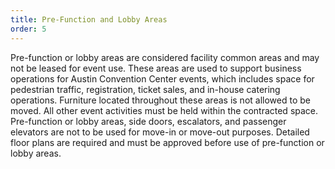 ```yaml
---
title: Pre-Function and Lobby Areas
order: 5
---
```


Pre-function or lobby areas are considered facility common areas and may not be leased for event use. These areas are used to support business operations for Austin Convention Center events, which includes space for pedestrian traffic, registration, ticket sales, and in-house catering operations. Furniture located throughout these areas is not allowed to be moved. All other event activities must be held within the contracted space. Pre-function or lobby areas, side doors, escalators, and passenger elevators are not to be used for move-in or move-out purposes. Detailed floor plans are required and must be approved before use of pre-function or lobby areas.
